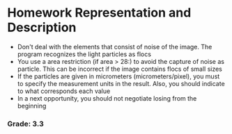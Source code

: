 # Homework Representation and Description

* Don't deal with the elements that consist of noise of the image. The program recognizes the light particles as flocs
* You use a area restriction (if area > 28:) to avoid the capture of noise as particle. This can be incorrect if the image contains flocs of small sizes
* If the particles are given in micrometers (micrometers/pixel), you must to specify the measurement units in the result. Also, you should indicate to what corresponds each value
* In a next opportunity, you should not negotiate losing from the beginning

### Grade: 3.3